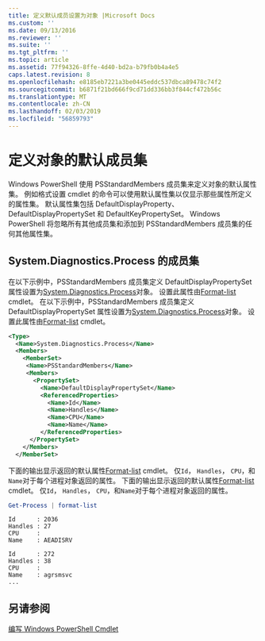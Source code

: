 ```yaml
---
title: 定义默认成员设置为对象 |Microsoft Docs
ms.custom: ''
ms.date: 09/13/2016
ms.reviewer: ''
ms.suite: ''
ms.tgt_pltfrm: ''
ms.topic: article
ms.assetid: 77f94326-8ffe-4d40-bd2a-b79fb0b4a4e5
caps.latest.revision: 8
ms.openlocfilehash: e8185eb7221a3be0445eddc537dbca89478c74f2
ms.sourcegitcommit: b6871f21bd666f9cd71dd336bb3f844cf472b56c
ms.translationtype: MT
ms.contentlocale: zh-CN
ms.lasthandoff: 02/03/2019
ms.locfileid: "56859793"
---
```

# <a name="defining-default-member-sets-for-objects"></a>定义对象的默认成员集

Windows PowerShell 使用 PSStandardMembers 成员集来定义对象的默认属性集。 例如格式设置 cmdlet 的命令可以使用默认属性集以仅显示那些属性所定义的属性集。 默认属性集包括 DefaultDisplayProperty、 DefaultDisplayPropertySet 和 DefaultKeyPropertySet。 Windows PowerShell 将忽略所有其他成员集和添加到 PSStandardMembers 成员集的任何其他属性集。

## <a name="member-set-for-systemdiagnosticsprocess"></a>System.Diagnostics.Process 的成员集

在以下示例中，PSStandardMembers 成员集定义 DefaultDisplayPropertySet 属性设置为[System.Diagnostics.Process](/dotnet/api/System.Diagnostics.Process)对象。 设置此属性由[Format-list](/powershell/module/Microsoft.PowerShell.Utility/Format-List) cmdlet。
在以下示例中，PSStandardMembers 成员集定义 DefaultDisplayPropertySet 属性设置为[System.Diagnostics.Process](/dotnet/api/System.Diagnostics.Process)对象。 设置此属性由[Format-list](/powershell/module/Microsoft.PowerShell.Utility/Format-List) cmdlet。

```xml
<Type>
  <Name>System.Diagnostics.Process</Name>
  <Members>
    <MemberSet>
     <Name>PSStandardMembers</Name>
     <Members>
       <PropertySet>
         <Name>DefaultDisplayPropertySet</Name>
         <ReferencedProperties>
           <Name>Id</Name>
           <Name>Handles</Name>
           <Name>CPU</Name>
           <Name>Name</Name>
         </ReferencedProperties>
      </PropertySet>
    </Members>
  </MemberSet>
```

下面的输出显示返回的默认属性[Format-list](/powershell/module/Microsoft.PowerShell.Utility/Format-List) cmdlet。 仅`Id`， `Handles`， `CPU`，和`Name`对于每个进程对象返回的属性。
下面的输出显示返回的默认属性[Format-list](/powershell/module/Microsoft.PowerShell.Utility/Format-List) cmdlet。 仅`Id`， `Handles`， `CPU`，和`Name`对于每个进程对象返回的属性。

```powershell
Get-Process | format-list
```

```output
Id      : 2036
Handles : 27
CPU     :
Name    : AEADISRV

Id      : 272
Handles : 38
CPU     :
Name    : agrsmsvc
...
```

## <a name="see-also"></a>另请参阅

[编写 Windows PowerShell Cmdlet](./writing-a-windows-powershell-cmdlet.md)
